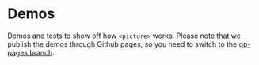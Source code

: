 Demos
=====

Demos and tests to show off how ```<picture>``` works. Please note that we publish the demos through Github pages, so you need to switch to the [gp-pages branch](https://github.com/ResponsiveImagesCG/demos/tree/gh-pages).